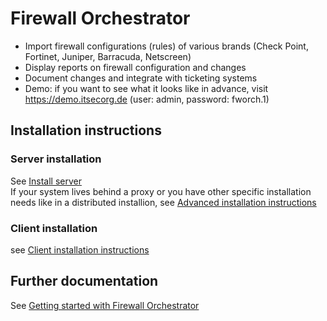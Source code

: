 # Firewall Orchestrator
- Import firewall configurations (rules) of various brands (Check Point, Fortinet, Juniper, Barracuda, Netscreen)
- Display reports on firewall configuration and changes
- Document changes and integrate with ticketing systems
- Demo: if you want to see what it looks like in advance, visit https://demo.itsecorg.de (user: admin, password: fworch.1)

## Installation instructions

### Server installation

See [Install server](https://github.com/CactuseSecurity/firewall-orchestrator/blob/master/documentation/installer/server-install.md)  
If your system lives behind a proxy or you have other specific installation needs like in a distributed installion,
see [Advanced installation instructions](https://github.com/CactuseSecurity/firewall-orchestrator/blob/master/documentation/installer/install-advanced.md)

###  Client installation 
see [Client installation instructions](https://github.com/CactuseSecurity/firewall-orchestrator/blob/master/documentation/installer/client-eto-install.md)

## Further documentation
See [Getting started with Firewall Orchestrator](https://github.com/CactuseSecurity/firewall-orchestrator/blob/master/documentation/get-started.MD)
